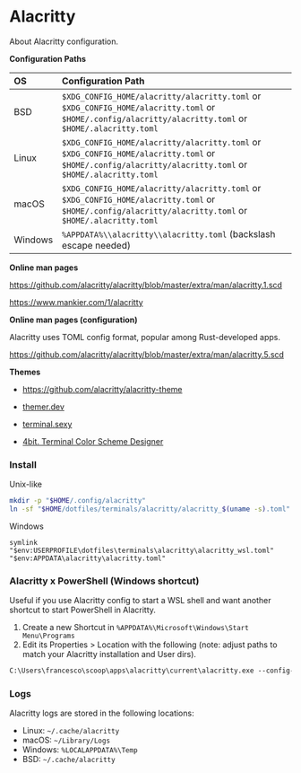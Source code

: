 # Alacritty

About Alacritty configuration.

**Configuration Paths**

| OS      | Configuration Path                                           |
| :------ | :----------------------------------------------------------- |
| BSD     | `$XDG_CONFIG_HOME/alacritty/alacritty.toml` or `$XDG_CONFIG_HOME/alacritty.toml` or `$HOME/.config/alacritty/alacritty.toml` or `$HOME/.alacritty.toml` |
| Linux   | `$XDG_CONFIG_HOME/alacritty/alacritty.toml` or `$XDG_CONFIG_HOME/alacritty.toml` or `$HOME/.config/alacritty/alacritty.toml` or `$HOME/.alacritty.toml` |
| macOS   | `$XDG_CONFIG_HOME/alacritty/alacritty.toml` or `$XDG_CONFIG_HOME/alacritty.toml` or `$HOME/.config/alacritty/alacritty.toml` or `$HOME/.alacritty.toml` |
| Windows | `%APPDATA%\\alacritty\\alacritty.toml` (backslash escape needed) |

**Online man pages**

https://github.com/alacritty/alacritty/blob/master/extra/man/alacritty.1.scd

https://www.mankier.com/1/alacritty

**Online man pages (configuration)**

Alacritty uses TOML config format, popular among Rust-developed apps.

https://github.com/alacritty/alacritty/blob/master/extra/man/alacritty.5.scd

**Themes**

- https://github.com/alacritty/alacritty-theme

- [themer.dev](https://themer.dev/)

- [terminal.sexy](https://terminal.sexy)

- [4bit. Terminal Color Scheme Designer](https://ciembor.github.io/4bit/)

### Install

Unix-like

```sh
mkdir -p "$HOME/.config/alacritty"
ln -sf "$HOME/dotfiles/terminals/alacritty/alacritty_$(uname -s).toml" "$HOME/.config/alacritty/alacritty.toml"
```

Windows

```pwsh
symlink  "$env:USERPROFILE\dotfiles\terminals\alacritty\alacritty_wsl.toml" "$env:APPDATA\alacritty\alacritty.toml"
```

### Alacritty x PowerShell (Windows shortcut)

Useful if you use Alacritty config to start a WSL shell and want another shortcut to start PowerShell in Alacritty.

1. Create a new Shortcut in `%APPDATA%\Microsoft\Windows\Start Menu\Programs`
2. Edit its Properties > Location with the following (note: adjust paths to match your Alacritty installation and User dirs).

```txt
C:\Users\francesco\scoop\apps\alacritty\current\alacritty.exe --config-file "C:\Users\francesco\dotfiles\terminals\alacritty\alacritty_pwsh.toml" --working-directory "%USERPROFILE%"
```

### Logs

Alacritty logs are stored in the following locations:

- Linux: `~/.cache/alacritty`
- macOS: `~/Library/Logs`
- Windows: `%LOCALAPPDATA%\Temp`
- BSD: `~/.cache/alacritty`
